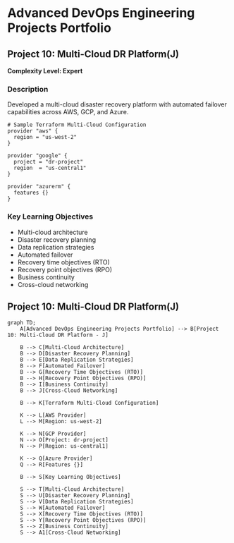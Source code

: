 # Advanced DevOps Engineering Projects Portfolio

## Project 10: Multi-Cloud DR Platform(J)

**Complexity Level: Expert**

### Description

Developed a multi-cloud disaster recovery platform with automated failover capabilities across AWS, GCP, and Azure.

```hcl
# Sample Terraform Multi-Cloud Configuration
provider "aws" {
  region = "us-west-2"
}

provider "google" {
  project = "dr-project"
  region  = "us-central1"
}

provider "azurerm" {
  features {}
}

```

### Key Learning Objectives

- Multi-cloud architecture
- Disaster recovery planning
- Data replication strategies
- Automated failover
- Recovery time objectives (RTO)
- Recovery point objectives (RPO)
- Business continuity
- Cross-cloud networking

## Project 10: Multi-Cloud DR Platform(J)
```mermaid
graph TD;
    A[Advanced DevOps Engineering Projects Portfolio] --> B[Project 10: Multi-Cloud DR Platform - J]

    B --> C[Multi-Cloud Architecture]
    B --> D[Disaster Recovery Planning]
    B --> E[Data Replication Strategies]
    B --> F[Automated Failover]
    B --> G[Recovery Time Objectives (RTO)]
    B --> H[Recovery Point Objectives (RPO)]
    B --> I[Business Continuity]
    B --> J[Cross-Cloud Networking]

    B --> K[Terraform Multi-Cloud Configuration]

    K --> L[AWS Provider]
    L --> M[Region: us-west-2]

    K --> N[GCP Provider]
    N --> O[Project: dr-project]
    N --> P[Region: us-central1]

    K --> Q[Azure Provider]
    Q --> R[Features {}]

    B --> S[Key Learning Objectives]

    S --> T[Multi-Cloud Architecture]
    S --> U[Disaster Recovery Planning]
    S --> V[Data Replication Strategies]
    S --> W[Automated Failover]
    S --> X[Recovery Time Objectives (RTO)]
    S --> Y[Recovery Point Objectives (RPO)]
    S --> Z[Business Continuity]
    S --> A1[Cross-Cloud Networking]
